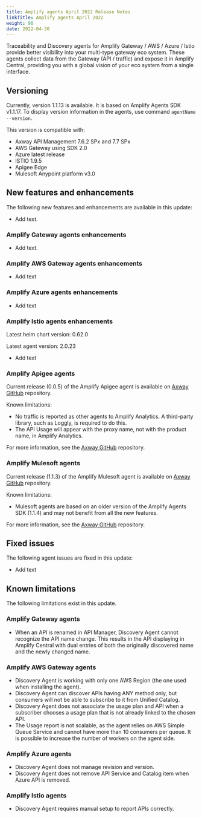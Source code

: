 ```yaml
---
title: Amplify agents April 2022 Release Notes
linkTitle: Amplify agents April 2022
weight: 90
date: 2022-04-30
---
```


Traceability and Discovery agents for Amplify Gateway / AWS / Azure / Istio provide better visibility into your multi-type gateway eco system. These agents collect data from the Gateway (API / traffic) and expose it in Amplify Central, providing you with a global vision of your eco system from a single interface.

## Versioning

Currently, version 1.1.13 is available. It is based on Amplify Agents SDK v1.1.17.
To display version information in the agents, use command `agentName --version`.

This version is compatible with:

* Axway API Management 7.6.2 SPx and 7.7 SPx
* AWS Gateway using SDK 2.0
* Azure latest release
* ISTIO 1.9.5
* Apigee Edge
* Mulesoft Anypoint platform v3.0

## New features and enhancements

The following new features and enhancements are available in this update:

* Add text.

### Amplify Gateway agents enhancements

* Add text.

### Amplify AWS Gateway agents enhancements

* Add text

### Amplify Azure agents enhancements

* Add text

### Amplify Istio agents enhancements

Latest helm chart version: 0.62.0

Latest agent version: 2.0.23

* Add text

### Amplify Apigee agents

Current release (0.0.5) of the Amplify Apigee agent is available on [Axway GitHub](https://github.com/Axway/agents-apigee) repository.

Known limitations:

* No traffic is reported as other agents to Amplify Analytics. A third-party library, such as Loggly, is required to do this.
* The API Usage will appear with the proxy name, not with the product name, in Amplify Analytics.

For more information, see the [Axway GitHub](https://github.com/Axway/agents-apigee) repository.

### Amplify Mulesoft agents

Current release (1.1.3) of the Amplify Mulesoft agent is available on [Axway GitHub](https://github.com/Axway/agents-mulesoft) repository.

Known limitations:

* Mulesoft agents are based on an older version of the Amplify Agents SDK (1.1.4) and may not benefit from all the new features.

For more information, see the [Axway GitHub](https://github.com/Axway/agents-mulesoft) repository.

## Fixed issues

The following agent issues are fixed in this update:

* Add text

## Known limitations

The following limitations exist in this update.

### Amplify Gateway agents

* When an API is renamed in API Manager, Discovery Agent cannot recognize the API name change. This results in the API displaying in Amplify Central with dual entries of both the originally discovered name and the newly changed name.

### Amplify AWS Gateway agents

* Discovery Agent is working with only one AWS Region (the one used when installing the agent).
* Discovery Agent can discover APIs having ANY method only, but consumers will not be able to subscribe to it from Unified Catalog.
* Discovery Agent does not associate the usage plan and API when a subscriber chooses a usage plan that is not already linked to the chosen API.
* The Usage report is not scalable, as the agent relies on AWS Simple Queue Service and cannot have more than 10 consumers per queue. It is possible to increase the number of workers on the agent side.

### Amplify Azure agents

* Discovery Agent does not manage revision and version.
* Discovery Agent does not remove API Service and Catalog item when Azure API is removed.

### Amplify Istio agents

* Discovery Agent requires manual setup to report APIs correctly.